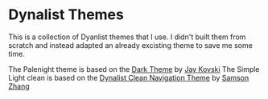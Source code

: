 # Dynalist Themes

This is a collection of Dyanlist themes that I use. I didn't built them from scratch and instead adapted an already excisting theme to save me some time.

The Palenight theme is based on the [Dark Theme](https://talk.dynalist.io/t/my-custom-css-dark-theme/5202) by [Jay Kovski](https://github.com/jaykovski)
The Simple Light clean is based on the [Dynalist Clean Navigation Theme](https://userstyles.org/styles/144181/dynalist-clean-navigation) by [Samson Zhang](https://userstyles.org/users/446160)
